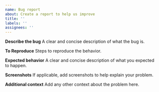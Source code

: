 ```yaml
---
name: Bug report
about: Create a report to help us improve
title: ''
labels: ''
assignees: ''
---
```


**Describe the bug** A clear and concise description of what the bug is.

**To Reproduce** Steps to reproduce the behavior.

**Expected behavior** A clear and concise description of what you expected to happen.

**Screenshots** If applicable, add screenshots to help explain your problem.

**Additional context** Add any other context about the problem here.

